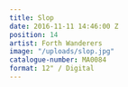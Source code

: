 ```yaml
---
title: Slop
date: 2016-11-11 14:46:00 Z
position: 14
artist: Forth Wanderers
image: "/uploads/slop.jpg"
catalogue-number: MA0084
format: 12" / Digital
---
```



